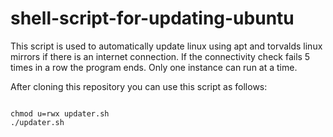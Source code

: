 # shell-script-for-updating-ubuntu

This script is used to automatically update linux using apt and torvalds linux mirrors if there is an internet connection. If the connectivity check fails 5 times in a row the program ends. Only one instance can run at a time.

After cloning this repository you can use this script as follows:

```

chmod u=rwx updater.sh
./updater.sh

```
